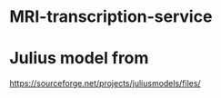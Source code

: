 # MRI-transcription-service

# Julius model from 
https://sourceforge.net/projects/juliusmodels/files/